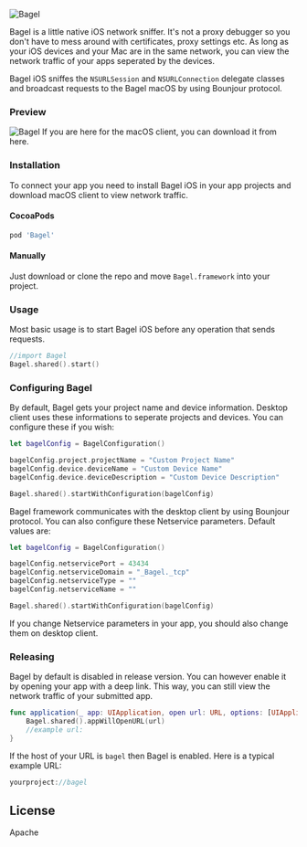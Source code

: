 ![Bagel](https://github.com/yagiz/Bagel/blob/pre/assets/header.png?raw=true)

Bagel is a little native iOS network sniffer. It's not a proxy debugger so you don't have to mess around with certificates, proxy settings etc. As long as your iOS devices and your Mac are in the same network, you can view the network traffic of your apps seperated by the devices. 

Bagel iOS sniffes the ```NSURLSession``` and ```NSURLConnection``` delegate classes and broadcast requests to the Bagel macOS by using Bounjour protocol.

### Preview
![Bagel](https://github.com/yagiz/Bagel/blob/pre/assets/screenshot.png?raw=true)
If you are here for the macOS client, you can download it from here.
### Installation
To connect your app you need to install Bagel iOS in your app projects and download macOS client to view network traffic.
#### CocoaPods
```sh
pod 'Bagel'
```
#### Manually
Just download or clone the repo and move ```Bagel.framework``` into your project.

### Usage
Most basic usage is to start Bagel iOS before any operation that sends requests. 
```swift
//import Bagel
Bagel.shared().start()
```

###  Configuring Bagel
By default, Bagel gets your project name and device information. Desktop client uses these informations to seperate projects and devices. You can configure these if you wish:
```swift
let bagelConfig = BagelConfiguration()

bagelConfig.project.projectName = "Custom Project Name"
bagelConfig.device.deviceName = "Custom Device Name"
bagelConfig.device.deviceDescription = "Custom Device Description"

Bagel.shared().startWithConfiguration(bagelConfig)
```
Bagel framework communicates with the desktop client by using Bounjour protocol. You can also configure these Netservice parameters. Default values are:

```swift
let bagelConfig = BagelConfiguration()

bagelConfig.netservicePort = 43434
bagelConfig.netserviceDomain = "_Bagel._tcp"
bagelConfig.netserviceType = ""
bagelConfig.netserviceName = ""

Bagel.shared().startWithConfiguration(bagelConfig)
```
If you change Netservice parameters in your app, you should also change them on desktop client.
###  Releasing
Bagel by default is disabled in release version. You can however enable it by opening your app with a deep link. This way, you can still view the network traffic of your submitted app.
```swift
func application(_ app: UIApplication, open url: URL, options: [UIApplicationOpenURLOptionsKey : Any] = [:]) -> Bool {
	Bagel.shared().appWillOpenURL(url)
	//example url:
}
```
If the host of your URL is ```bagel``` then Bagel is enabled. Here is a typical example URL:
```swift
yourproject://bagel
```
License
----
Apache